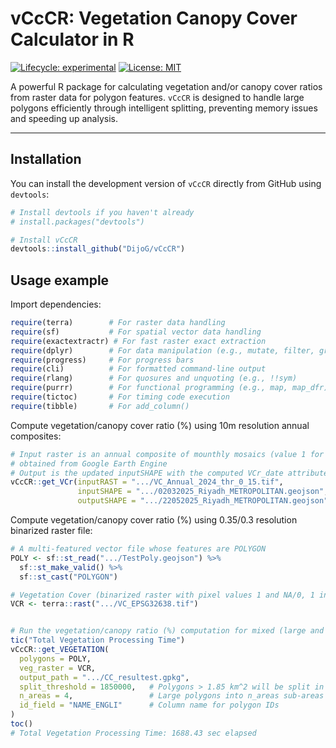 # vCcCR: Vegetation Canopy Cover Calculator in R

[![Lifecycle: experimental](https://img.shields.io/badge/lifecycle-experimental-orange.svg)](https://lifecycle.r-lib.org/articles/stages.html#experimental)
[![License: MIT](https://img.shields.io/badge/License-MIT-yellow.svg)](https://opensource.org/licenses/MIT)

A powerful R package for calculating vegetation and/or canopy cover ratios from raster data for polygon features. `vCcCR` is designed to handle large polygons efficiently through intelligent splitting, preventing memory issues and speeding up analysis.

---

## Installation

You can install the development version of `vCcCR` directly from GitHub using `devtools`:

```R
# Install devtools if you haven't already
# install.packages("devtools")

# Install vCcCR
devtools::install_github("DijoG/vCcCR")
```

## Usage example

Import dependencies:

```R
require(terra)        # For raster data handling
require(sf)           # For spatial vector data handling
require(exactextractr) # For fast raster exact extraction
require(dplyr)        # For data manipulation (e.g., mutate, filter, group_by, summarise)
require(progress)     # For progress bars
require(cli)          # For formatted command-line output
require(rlang)        # For quosures and unquoting (e.g., !!sym)
require(purrr)        # For functional programming (e.g., map, map_dfr)
require(tictoc)       # For timing code execution
require(tibble)       # For add_column() 
```

Compute vegetation/canopy cover ratio (%) using 10m resolution annual composites:

```R
# Input raster is an annual composite of mounthly mosaics (value 1 for vegetation/canopy, 0 for anything else) 
# obtained from Google Earth Engine
# Output is the updated inputSHAPE with the computed VCr_date attributes
vCcCR::get_VCr(inputRAST = ".../VC_Annual_2024_thr_0_15.tif",
               inputSHAPE = ".../02032025_Riyadh_METROPOLITAN.geojson", 
               outputSHAPE = ".../22052025_Riyadh_METROPOLITAN.geojson")
```

Compute vegetation/canopy cover ratio (%) using 0.35/0.3 resolution binarized raster file:

```R
# A multi-featured vector file whose features are POLYGON
POLY <- sf::st_read(".../TestPoly.geojson") %>%
  sf::st_make_valid() %>%      
  sf::st_cast("POLYGON") 

# Vegetation Cover (binarized raster with pixel values 1 and NA/0, 1 indicating vagetetion or canopy)
VCR <- terra::rast(".../VC_EPSG32638.tif")


# Run the vegetation/canopy ratio (%) computation for mixed (large and small) or only large or small polygons:
tic("Total Vegetation Processing Time")
vCcCR::get_VEGETATION(
  polygons = POLY, 
  veg_raster = VCR,
  output_path = ".../CC_resultest.gpkg",
  split_threshold = 1850000,   # Polygons > 1.85 km^2 will be split in n_areas
  n_areas = 4,                 # Large polygons into n_areas sub-areas
  id_field = "NAME_ENGLI"      # Column name for polygon IDs
)
toc()
# Total Vegetation Processing Time: 1688.43 sec elapsed
```

  
